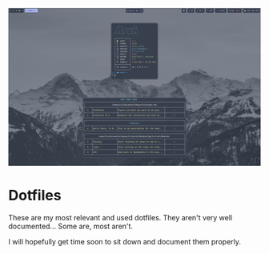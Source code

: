 ![desktop image](./.assets/img.png)

# Dotfiles

These are my most relevant and used dotfiles. They aren't very well documented... Some are, most aren't. 

I will hopefully get time soon to sit down and document them properly.
